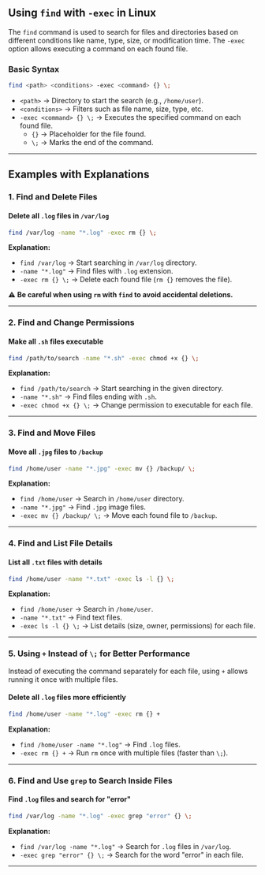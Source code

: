 ## **Using `find` with `-exec` in Linux**
The `find` command is used to search for files and directories based on different conditions like name, type, size, or modification time. The `-exec` option allows executing a command on each found file.

### **Basic Syntax**
```bash
find <path> <conditions> -exec <command> {} \;
```
- `<path>` → Directory to start the search (e.g., `/home/user`).
- `<conditions>` → Filters such as file name, size, type, etc.
- `-exec <command> {} \;` → Executes the specified command on each found file.  
  - `{}` → Placeholder for the file found.  
  - `\;` → Marks the end of the command.

---

## **Examples with Explanations**

### **1. Find and Delete Files**
#### **Delete all `.log` files in `/var/log`**
```bash
find /var/log -name "*.log" -exec rm {} \;
```
**Explanation:**
- `find /var/log` → Start searching in `/var/log` directory.
- `-name "*.log"` → Find files with `.log` extension.
- `-exec rm {} \;` → Delete each found file (`rm {}` removes the file).

⚠ **Be careful when using `rm` with `find` to avoid accidental deletions.**

---

### **2. Find and Change Permissions**
#### **Make all `.sh` files executable**
```bash
find /path/to/search -name "*.sh" -exec chmod +x {} \;
```
**Explanation:**
- `find /path/to/search` → Start searching in the given directory.
- `-name "*.sh"` → Find files ending with `.sh`.
- `-exec chmod +x {} \;` → Change permission to executable for each file.

---

### **3. Find and Move Files**
#### **Move all `.jpg` files to `/backup`**
```bash
find /home/user -name "*.jpg" -exec mv {} /backup/ \;
```
**Explanation:**
- `find /home/user` → Search in `/home/user` directory.
- `-name "*.jpg"` → Find `.jpg` image files.
- `-exec mv {} /backup/ \;` → Move each found file to `/backup`.

---

### **4. Find and List File Details**
#### **List all `.txt` files with details**
```bash
find /home/user -name "*.txt" -exec ls -l {} \;
```
**Explanation:**
- `find /home/user` → Search in `/home/user`.
- `-name "*.txt"` → Find text files.
- `-exec ls -l {} \;` → List details (size, owner, permissions) for each file.

---

### **5. Using `+` Instead of `\;` for Better Performance**
Instead of executing the command separately for each file, using `+` allows running it once with multiple files.

#### **Delete all `.log` files more efficiently**
```bash
find /home/user -name "*.log" -exec rm {} +
```
**Explanation:**
- `find /home/user -name "*.log"` → Find `.log` files.
- `-exec rm {} +` → Run `rm` once with multiple files (faster than `\;`).

---

### **6. Find and Use `grep` to Search Inside Files**
#### **Find `.log` files and search for "error"**
```bash
find /var/log -name "*.log" -exec grep "error" {} \;
```
**Explanation:**
- `find /var/log -name "*.log"` → Search for `.log` files in `/var/log`.
- `-exec grep "error" {} \;` → Search for the word "error" in each file.

---

